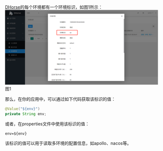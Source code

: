 [DHorse](https://github.com/tiandizhiguai/dhorse)的每个环境都有一个环境标识，如图1所示：
![Image text](./image/env_detail.png)
图1

那么，在你的应用中，可以通过如下代码获取该标识的值：

```java
@Value("${env}")
private String env;
```

或者，在properties文件中使用该标识的值：

```properties
env=${env}
```

该标识的值可以用于读取多环境的配置信息，如apollo、nacos等。